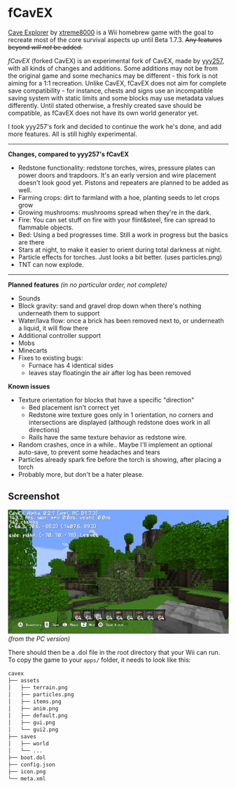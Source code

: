 # fCavEX

[Cave Explorer](https://github.com/xtreme8000/CavEX) by [xtreme8000](https://github.com/xtreme8000) is a Wii homebrew game with the goal to recreate most of the core survival aspects up until Beta 1.7.3. ~~Any features beyond *will not* be added.~~

*fCavEX* (forked CavEX) is an experimental fork of CavEX, made by [yyy257](https://github.com/yyy257), with all kinds of changes and additions. Some additions may not be from the original game and some mechanics may be different - this fork is not aiming for a 1:1 recreation. Unlike CavEX, fCavEX does not aim for complete save compatibility - for instance, chests and signs use an incompatible saving system with static limits and some blocks may use metadata values differently. Until stated otherwise, a freshly created save should be compatible, as fCavEX does not have its own world generator yet.

I took yyy257's fork and decided to continue the work he's done, and add more features. All is still highly experimental.

---
**Changes, compared to yyy257's fCavEX**

* Redstone functionality: redstone torches, wires, pressure plates can power doors and trapdoors. It's an early version and wire placement doesn't look good yet. Pistons and repeaters are planned to be added as well.
* Farming crops: dirt to farmland with a hoe, planting seeds to let crops grow
* Growing mushrooms: mushrooms spread when they're in the dark.
* Fire: You can set stuff on fire with your flint&steel, fire can spread to flammable objects.
* Bed: Using a bed progresses time. Still a work in progress but the basics are there
* Stars at night, to make it easier to orient during total darkness at night.
* Particle effects for torches. Just looks a bit better. (uses particles.png)
* TNT can now explode. 

---

**Planned features** *(in no particular order, not complete)*
* Sounds
* Block gravity: sand and gravel drop down when there's nothing underneath them to support
* Water/lava flow: once a brick has been removed next to, or underneath a liquid, it will flow there
* Additional controller support
* Mobs
* Minecarts
* Fixes to existing bugs:
	- Furnace has 4 identical sides
 	- leaves stay floatingin the air after log has been removed
 
**Known issues**
* Texture orientation for blocks that have a specific "direction"
	- Bed placement isn't correct yet
	- Redstone wire texture goes only in 1 orientation, no corners and intersections are displayed (although redstone does work in all directions)
	- Rails have the same texture behavior as redstone wire.
* Random crashes, once in a while.. Maybe I'll implement an optional auto-save, to prevent some headaches and tears
* Particles already spark fire before the torch is showing, after placing a torch
* Probably more, but don't be a hater please.

## Screenshot

![ingame0](docs/ingame0.png)
*(from the PC version)*

There should then be a .dol file in the root directory that your Wii can run. To copy the game to your `apps/` folder, it needs to look like this:
```
cavex
├── assets
│   ├── terrain.png
│   ├── particles.png
│   ├── items.png
│   ├── anim.png
│   ├── default.png
│   ├── gui.png
│   └── gui2.png
├── saves
│   ├── world
│   └── ...
├── boot.dol
├── config.json
├── icon.png
└── meta.xml
```
